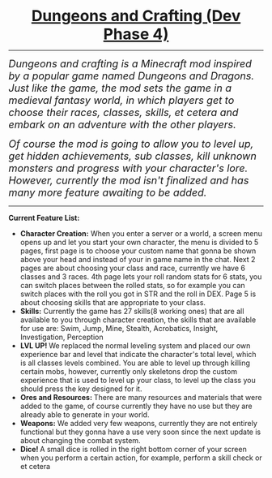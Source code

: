 <p style="text-align: center;"><strong><span style="font-size: 30px;"><u>Dungeons and Crafting (Dev Phase 4)</u></span></strong></p>
<hr>
<p><em><span style="font-size: 20px;">Dungeons and crafting is a Minecraft mod inspired by a popular game named Dungeons and Dragons. Just like the game, the mod sets the game in a medieval fantasy world, in which players get to choose their races, classes, skills, et cetera and embark on an adventure with the other players.</span></em></p>
<p><em><span style="font-size: 20px;">Of course the mod is going to allow you to level up, get hidden achievements, sub classes, kill unknown monsters and progress with your character&apos;s lore. However, currently the mod isn&apos;t finalized and has many more feature awaiting to be added.</span></em></p>
<hr>
<p><strong>Current Feature List:</strong></p>
<ul>
    <li><strong>Character Creation:</strong> When you enter a server or a world, a screen menu opens up and let you start your own character, the menu is divided to 5 pages, first page is to choose your custom name that gonna be shown above your head and instead of your in game name in the chat. Next 2 pages are about choosing your class and race, currently we have 6 classes and 3 races. 4th page lets your roll random stats for 6 stats, you can switch places between the rolled stats, so for example you can switch places with the roll you got in STR and the roll in DEX. Page 5 is about choosing skills that are appropriate to your class.</li>
    <li><strong>Skills:</strong> Currently the game has 27 skills(8 working ones) that are all available to you through character creation, the skills that are available for use are: Swim, Jump, Mine, Stealth, Acrobatics, Insight, Investigation, Perception</li>
    <li><strong>LVL UP!&nbsp;</strong>We replaced the normal leveling system and placed our own experience bar and level that indicate the character&apos;s total level, which is all classes levels combined. You are able to level up through killing certain mobs, however, currently only skeletons drop the custom experience that is used to level up your class, to level up the class you should press the key designed for it.</li>
    <li><strong>Ores and Resources:&nbsp;</strong>There are many resources and materials that were added to the game, of course currently they have no use but they are already able to generate in your world.</li>
    <li><strong>Weapons:</strong> We added very few weapons, currently they are not entirely functional but they gonna have a use very soon since the next update is about changing the combat system.</li>
    <li><strong>Dice!&nbsp;</strong>A small dice is rolled in the right bottom corner of your screen when you perform a certain action, for example, perform a skill check or et cetera</li>
</ul>
